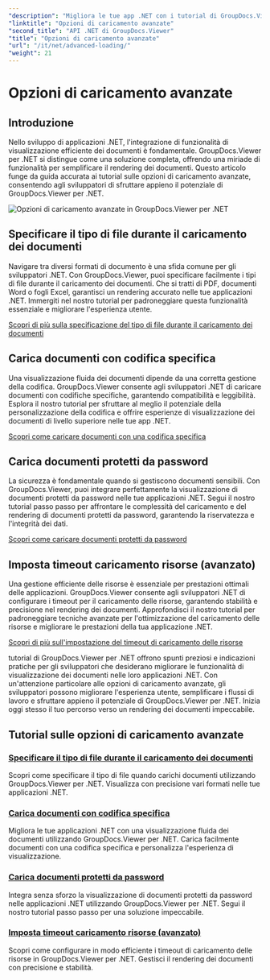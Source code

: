 ```yaml
---
"description": "Migliora le tue app .NET con i tutorial di GroupDocs.Viewer per .NET. Impara a specificare i tipi di file, gestire le codifiche, caricare documenti protetti da password e altro ancora."
"linktitle": "Opzioni di caricamento avanzate"
"second_title": "API .NET di GroupDocs.Viewer"
"title": "Opzioni di caricamento avanzate"
"url": "/it/net/advanced-loading/"
"weight": 21
---
```


# Opzioni di caricamento avanzate

## Introduzione

Nello sviluppo di applicazioni .NET, l'integrazione di funzionalità di visualizzazione efficiente dei documenti è fondamentale. GroupDocs.Viewer per .NET si distingue come una soluzione completa, offrendo una miriade di funzionalità per semplificare il rendering dei documenti. Questo articolo funge da guida accurata ai tutorial sulle opzioni di caricamento avanzate, consentendo agli sviluppatori di sfruttare appieno il potenziale di GroupDocs.Viewer per .NET.

![Opzioni di caricamento avanzate in GroupDocs.Viewer per .NET](/viewer/advanced-loading/image.png)
## Specificare il tipo di file durante il caricamento dei documenti
Navigare tra diversi formati di documento è una sfida comune per gli sviluppatori .NET. Con GroupDocs.Viewer, puoi specificare facilmente i tipi di file durante il caricamento dei documenti. Che si tratti di PDF, documenti Word o fogli Excel, garantisci un rendering accurato nelle tue applicazioni .NET. Immergiti nel nostro tutorial per padroneggiare questa funzionalità essenziale e migliorare l'esperienza utente.

[Scopri di più sulla specificazione del tipo di file durante il caricamento dei documenti](./specify-file-type/)

## Carica documenti con codifica specifica
Una visualizzazione fluida dei documenti dipende da una corretta gestione della codifica. GroupDocs.Viewer consente agli sviluppatori .NET di caricare documenti con codifiche specifiche, garantendo compatibilità e leggibilità. Esplora il nostro tutorial per sfruttare al meglio il potenziale della personalizzazione della codifica e offrire esperienze di visualizzazione dei documenti di livello superiore nelle tue app .NET.

[Scopri come caricare documenti con una codifica specifica](./load-documents-encoding/)

## Carica documenti protetti da password
La sicurezza è fondamentale quando si gestiscono documenti sensibili. Con GroupDocs.Viewer, puoi integrare perfettamente la visualizzazione di documenti protetti da password nelle tue applicazioni .NET. Segui il nostro tutorial passo passo per affrontare le complessità del caricamento e del rendering di documenti protetti da password, garantendo la riservatezza e l'integrità dei dati.

[Scopri come caricare documenti protetti da password](./load-password-protected-document/)

## Imposta timeout caricamento risorse (avanzato)
Una gestione efficiente delle risorse è essenziale per prestazioni ottimali delle applicazioni. GroupDocs.Viewer consente agli sviluppatori .NET di configurare i timeout per il caricamento delle risorse, garantendo stabilità e precisione nel rendering dei documenti. Approfondisci il nostro tutorial per padroneggiare tecniche avanzate per l'ottimizzazione del caricamento delle risorse e migliorare le prestazioni della tua applicazione .NET.

[Scopri di più sull'impostazione del timeout di caricamento delle risorse](./set-resource-loading-timeout/)

tutorial di GroupDocs.Viewer per .NET offrono spunti preziosi e indicazioni pratiche per gli sviluppatori che desiderano migliorare le funzionalità di visualizzazione dei documenti nelle loro applicazioni .NET. Con un'attenzione particolare alle opzioni di caricamento avanzate, gli sviluppatori possono migliorare l'esperienza utente, semplificare i flussi di lavoro e sfruttare appieno il potenziale di GroupDocs.Viewer per .NET. Inizia oggi stesso il tuo percorso verso un rendering dei documenti impeccabile.
## Tutorial sulle opzioni di caricamento avanzate
### [Specificare il tipo di file durante il caricamento dei documenti](./specify-file-type/)
Scopri come specificare il tipo di file quando carichi documenti utilizzando GroupDocs.Viewer per .NET. Visualizza con precisione vari formati nelle tue applicazioni .NET.
### [Carica documenti con codifica specifica](./load-documents-encoding/)
Migliora le tue applicazioni .NET con una visualizzazione fluida dei documenti utilizzando GroupDocs.Viewer per .NET. Carica facilmente documenti con una codifica specifica e personalizza l'esperienza di visualizzazione.
### [Carica documenti protetti da password](./load-password-protected-document/)
Integra senza sforzo la visualizzazione di documenti protetti da password nelle applicazioni .NET utilizzando GroupDocs.Viewer per .NET. Segui il nostro tutorial passo passo per una soluzione impeccabile.
### [Imposta timeout caricamento risorse (avanzato)](./set-resource-loading-timeout/)
Scopri come configurare in modo efficiente i timeout di caricamento delle risorse in GroupDocs.Viewer per .NET. Gestisci il rendering dei documenti con precisione e stabilità.